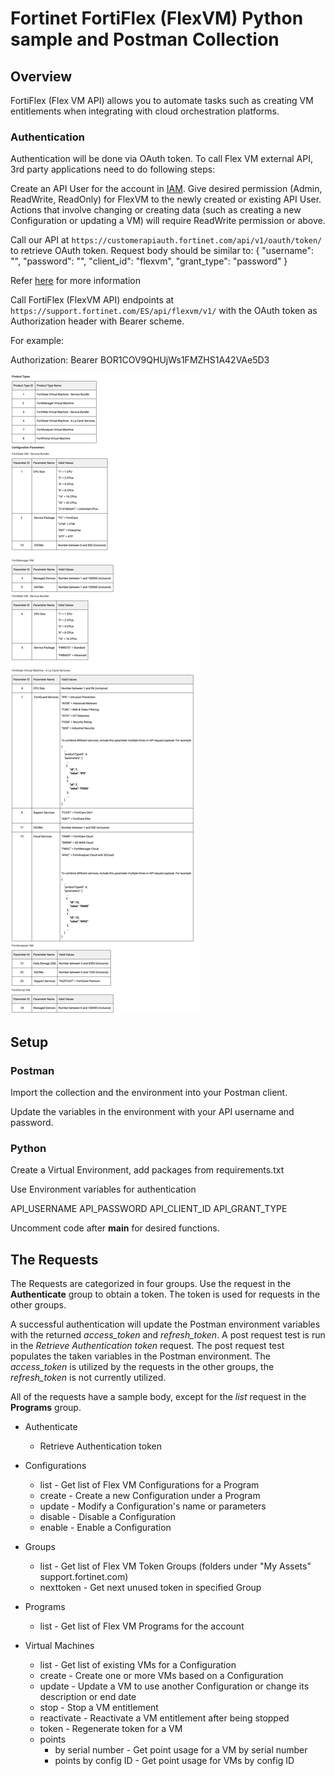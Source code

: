 # Fortinet FortiFlex (FlexVM) Python sample and Postman Collection

## Overview

FortiFlex (Flex VM API) allows you to automate tasks such as creating VM entitlements when integrating with cloud orchestration platforms.

### Authentication

Authentication will be done via OAuth token. To call Flex VM external API, 3rd party applications need to do following steps:

Create an API User for the account in [IAM](https://docs.fortinet.com/document/forticloud/21.2.0/identity-access-management-iam/282341/adding-an-api-user).
Give desired permission (Admin, ReadWrite, ReadOnly) for FlexVM to the newly created or existing API User. Actions that involve changing or creating data (such as creating a new Configuration or updating a VM) will require ReadWrite permission or above.

Call our API at `https://customerapiauth.fortinet.com/api/v1/oauth/token/` to retrieve OAuth token. Request body should be similar to:
{
  "username": "<API Username>",
  "password": "<API Password>",
  "client_id": "flexvm",
  "grant_type": "password"
}

Refer [here](https://docs.fortinet.com/document/fortiauthenticator/6.1.2/rest-api-solution-guide/498666/oauth-server-token-oauth-token) for more information

Call FortiFlex (FlexVM API) endpoints at `https://support.fortinet.com/ES/api/flexvm/v1/` with the OAuth token as Authorization header with Bearer scheme.

For example:

Authorization: Bearer BOR1COV9QHUjWs1FMZHS1A42VAe5D3

  ![FortiFlex Parameters](images/fortiflex-parameters.jpg)

## Setup

### Postman

Import the collection and the environment into your Postman client.

Update the variables in the environment with your API username and password.

### Python

Create a Virtual Environment, add packages from requirements.txt

Use Environment variables for authentication

API_USERNAME
API_PASSWORD
API_CLIENT_ID
API_GRANT_TYPE

Uncomment code after __main__ for desired functions.

## The Requests

The Requests are categorized in four groups. Use the request in the __Authenticate__ group to obtain a token. The token is used for requests in the other groups.

A successful authentication will update the Postman environment variables with the returned *access_token* and *refresh_token*. A post request test is run in the *Retrieve Authentication token* request. The post request test populates the taken variables in the Postman environment. The *access_token* is utilized by the requests in the other groups, the *refresh_token* is not currently utilized.

All of the requests have a sample body, except for the *list* request in the __Programs__ group.

- Authenticate
  - Retrieve Authentication token

- Configurations
  - list - Get list of Flex VM Configurations for a Program
  - create - Create a new Configuration under a Program
  - update - Modify a Configuration's name or parameters
  - disable - Disable a Configuration
  - enable - Enable a Configuration

- Groups
  - list - Get list of Flex VM Token Groups (folders under "My Assets" support.fortinet.com)
  - nexttoken - Get next unused token in specified Group

- Programs
  - list - Get list of Flex VM Programs for the account

- Virtual Machines
  - list - Get list of existing VMs for a Configuration
  - create - Create one or more VMs based on a Configuration
  - update - Update a VM to use another Configuration or change its description or end date
  - stop - Stop a VM entitlement
  - reactivate - Reactivate a VM entitlement after being stopped
  - token - Regenerate token for a VM
  - points
    - by serial number - Get point usage for a VM by serial number
    - points by config ID - Get point usage for VMs by config ID
  